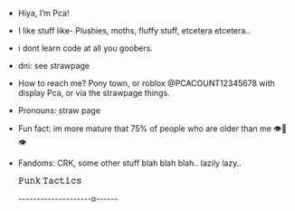 -  Hiya, I’m Pca!
-  I like stuff like- Plushies, moths, fluffy stuff, etcetera etcetera..
-  i dont learn code at all you goobers.
-  dni: see strawpage
- How to reach me? Pony town, or roblox @PCACOUNT12345678 with display Pca, or via the strawpage things.
- Pronouns: straw page
-  Fun fact: im more mature that 75% of people who are older than me 👁👄👁
- Fandoms: CRK, some other stuff blah blah blah.. lazily lazy..










  **𝙿𝚞𝚗𝚔 𝚃𝚊𝚌𝚝𝚒𝚌𝚜**

  --------------------o------
